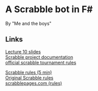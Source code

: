 # A Scrabble bot in F#
By "Me and the boys"

## Links
[Lecture 10 slides](https://github.com/FrBB-ITU/Fsharp-Scrabble/blob/main/Docs/Lecture%2010.pdf)\
[Scrabble project documentation](https://github.com/FrBB-ITU/Fsharp-Scrabble/blob/main/Docs/Scrabble%20Project.pdf)\
[official scrabble tournament rules](https://www.scrabbleplayers.org/rules/player-rules-20170120.pdf)

[Scrabble rules (5 min)](https://www.youtube.com/watch?v=A9fJT13NT6g)\
[Original Scrabble rules](https://github.com/FrBB-ITU/Fsharp-Scrabble/blob/main/Docs/Original%20Scrabble%20rules.pdf)\
[scrabblepages.com (rules)](https://www.scrabblepages.com/scrabble/rules/)


